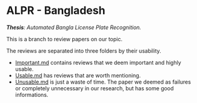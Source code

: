 # ALPR - Bangladesh

***Thesis**: Automated Bangla License Plate Recognition.*

This is a branch to review papers on our topic.

The reviews are separated into three folders by their usability.
- [Important.md](Important.md) contains reviews that we deem important and highly usable.
- [Usable.md](Usable.md) has reviews that are worth mentioning.
- [Unusable.md](Unusable.md) is just a waste of time. The paper we deemed as failures or completely unnecessary in our research, but has some good informations.

